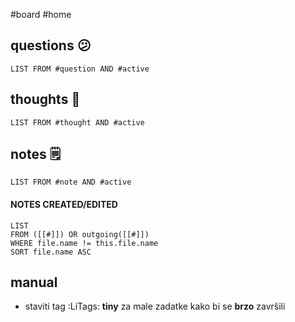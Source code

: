 #board #home
## questions 😕
```dataview
LIST FROM #question AND #active
```
## thoughts 🤔
```dataview
LIST FROM #thought AND #active
```
## notes 🗒
```dataview
LIST FROM #note AND #active
```
#### NOTES CREATED/EDITED
```dataview
LIST 
FROM ([[#]]) OR outgoing([[#]])
WHERE file.name != this.file.name
SORT file.name ASC
```
## manual
- staviti tag :LiTags: **tiny** za male zadatke kako bi se **brzo** završili 